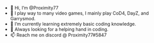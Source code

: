- 👋 Hi, I’m @Proximity77
- 👀 I play way to many video games, I mainly play CoD4, DayZ, and Garrysmod.
- 🌱 I’m currently learning extremely basic coding knowledge.
- 💞️ Always looking for a helping hand in coding.
- 📫 Reach me on discord @ Proximity77#5847

<!---
Proximity77/Proximity77 is a ✨ special ✨ repository because its `README.md` (this file) appears on your GitHub profile.
You can click the Preview link to take a look at your changes.
--->

